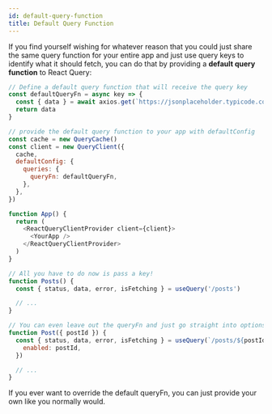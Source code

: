 ```yaml
---
id: default-query-function
title: Default Query Function
---
```


If you find yourself wishing for whatever reason that you could just share the same query function for your entire app and just use query keys to identify what it should fetch, you can do that by providing a **default query function** to React Query:

```js
// Define a default query function that will receive the query key
const defaultQueryFn = async key => {
  const { data } = await axios.get(`https://jsonplaceholder.typicode.com${key}`)
  return data
}

// provide the default query function to your app with defaultConfig
const cache = new QueryCache()
const client = new QueryClient({
  cache,
  defaultConfig: {
    queries: {
      queryFn: defaultQueryFn,
    },
  },
})

function App() {
  return (
    <ReactQueryClientProvider client={client}>
      <YourApp />
    </ReactQueryClientProvider>
  )
}

// All you have to do now is pass a key!
function Posts() {
  const { status, data, error, isFetching } = useQuery('/posts')

  // ...
}

// You can even leave out the queryFn and just go straight into options
function Post({ postId }) {
  const { status, data, error, isFetching } = useQuery(`/posts/${postId}`, {
    enabled: postId,
  })

  // ...
}
```

If you ever want to override the default queryFn, you can just provide your own like you normally would.
